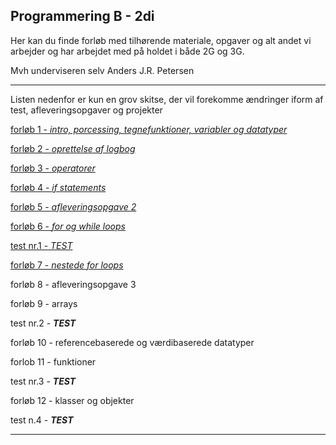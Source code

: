 ## Programmering B - 2di

Her kan du finde forløb med tilhørende materiale, opgaver og alt andet vi arbejder og har arbejdet med på holdet i både 2G og 3G.

Mvh underviseren selv Anders J.R. Petersen


-----------------------------------

Listen nedenfor er kun en grov skitse, der vil forekomme ændringer iform af test, afleveringsopgaver og projekter

[forløb 1 - *intro, porcessing, tegnefunktioner, variabler og datatyper*](forlob1_intro/forlob1_intro.md)

[forløb 2 - *oprettelse af logbog*](forlob2_logbog/forlob2_logbog.md)

[forløb 3 - *operatorer*](forlob3_operators/forlob3_operators.md)

[forløb 4 - *if statements*](forlob4_if/forlob4.md)

[forløb 5 - *afleveringsopgave 2*](forlob5_aflevering2/forlob5.md)

[forløb 6 - *for og while loops*](forlob6_loops_intro/forlob6.md)

[test nr.1 - *TEST*](test1/info_test1.md)

[forløb 7 - *nestede for loops*](forlob7_nested_for/forlob7.md)

forløb 8 - afleveringsopgave 3

forløb 9 - arrays

test nr.2 - ***TEST***

forløb 10 - referencebaserede og værdibaserede datatyper

forlob 11 - funktioner

test nr.3 - ***TEST***

forløb 12 - klasser og objekter

test n.4 - ***TEST***

-----------------------------------
